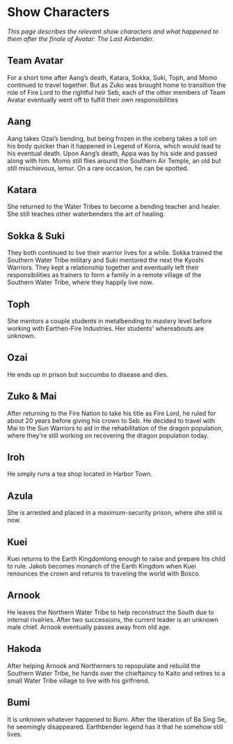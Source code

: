 # Show Characters

*This page describes the relevant show characters and what happened to them after the finale of Avatar: The Last Airbender.*


## Team Avatar

For a short time after Aang’s death, Katara, Sokka, Suki, Toph, and Momo continued to travel together. But as Zuko was brought home to transition the role of Fire Lord to the rightful heir Seb, each of the other members of Team Avatar eventually went off to fulfill their own responsibilities

## Aang

Aang takes Ozai’s bending, but being frozen in the iceberg takes a toll on his body quicker than it happened in Legend of Korra, which would lead to his eventual death. Upon Aang’s death, Appa was by his side and passed along with him. Momo still flies around the Southern Air Temple, an old but still mischievous, lemur. On a rare occasion, he can be spotted.

## Katara

She returned to the Water Tribes to become a bending teacher and healer. She still teaches other waterbenders the art of healing.

## Sokka & Suki

They both continued to live their warrior lives for a while. Sokka trained the Southern Water Tribe military and Suki mentored the next the Kyoshi Warriors. They kept a relationship together and eventually left their responsibilities as trainers to form a family in a remote village of the Southern Water Tribe, where they happily live now.

## Toph

She mentors a couple students in metalbending to mastery level before working with Earthen-Fire Industries. Her students' whereabouts are unknown.

## Ozai

He ends up in prison but succumbs to disease and dies.


## Zuko & Mai

After returning to the Fire Nation to take his title as Fire Lord, he ruled for about 20 years before giving his crown to Seb. He decided to travel with Mai to the Sun Warriors to aid in the rehabilitation of the dragon population, where they're still working on recovering the dragon population today.

## Iroh

He simply runs a tea shop located in Harbor Town.

## Azula

She is arrested and placed in a maximum-security prison, where she still is now.

## Kuei

Kuei returns to the Earth Kingdomlong enough to raise and prepare his child to rule. Jakob becomes monarch of the Earth Kingdom when Kuei renounces the crown and returns to traveling the world with Bosco.

## Arnook

He leaves the Northern Water Tribe to help reconstruct the South due to internal rivalries. After two successions, the current leader is an unknown male chief. Arnook eventually passes away from old age.

## Hakoda

After helping Arnook and Northerners to repopulate and rebuild the Southern Water Tribe, he hands over the chieftaincy to Kaito and retires to a small Water Tribe village to live with his girlfriend.

## Bumi

It is unknown whatever happened to Bumi. After the liberation of Ba Sing Se, he seemingly disappeared. Earthbender legend has it that he somehow still lives.